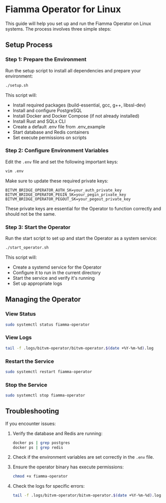 # Fiamma Operator for Linux

This guide will help you set up and run the Fiamma Operator on Linux systems. The process involves three simple steps:

## Setup Process

### Step 1: Prepare the Environment

Run the setup script to install all dependencies and prepare your environment:

```bash
./setup.sh
```

This script will:
- Install required packages (build-essential, gcc, g++, libssl-dev)
- Install and configure PostgreSQL
- Install Docker and Docker Compose (if not already installed)
- Install Rust and SQLx CLI
- Create a default .env file from .env_example
- Start database and Redis containers
- Set execute permissions on scripts

### Step 2: Configure Environment Variables

Edit the `.env` file and set the following important keys:

```bash
vim .env
```

Make sure to update these required private keys:
```
BITVM_BRIDGE_OPERATOR_AUTH_SK=your_auth_private_key
BITVM_BRIDGE_OPERATOR_PEGIN_SK=your_pegin_private_key
BITVM_BRIDGE_OPERATOR_PEGOUT_SK=your_pegout_private_key
```

These private keys are essential for the Operator to function correctly and should not be the same.

### Step 3: Start the Operator

Run the start script to set up and start the Operator as a system service:

```bash
./start_operator.sh
```

This script will:
- Create a systemd service for the Operator
- Configure it to run in the current directory
- Start the service and verify it's running
- Set up appropriate logs

## Managing the Operator

### View Status
```bash
sudo systemctl status fiamma-operator
```

### View Logs
```bash
tail -f .logs/bitvm-operator/bitvm-operator.$(date +%Y-%m-%d).log
```

### Restart the Service
```bash
sudo systemctl restart fiamma-operator
```

### Stop the Service
```bash
sudo systemctl stop fiamma-operator
```

## Troubleshooting

If you encounter issues:

1. Verify the database and Redis are running:
   ```bash
   docker ps | grep postgres
   docker ps | grep redis
   ```

2. Check if the environment variables are set correctly in the `.env` file.

3. Ensure the operator binary has execute permissions:
   ```bash
   chmod +x fiamma-operator
   ```

4. Check the logs for specific errors:
   ```bash
   tail -f .logs/bitvm-operator/bitvm-operator.$(date +%Y-%m-%d).log
   ```
